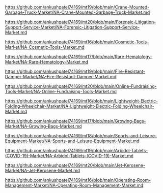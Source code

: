 <p><a href="https://github.com/ankushpatel74169/mt19/blob/main/Crane-Mounted-Garbage-Truck-Market/NA-Crane-Mounted-Garbage-Truck-Market.md">https://github.com/ankushpatel74169/mt19/blob/main/Crane-Mounted-Garbage-Truck-Market/NA-Crane-Mounted-Garbage-Truck-Market.md</a></p><p><a href="https://github.com/ankushpatel74169/mt20/blob/main/Forensic-Litigation-Support-Service-Market/NA-Forensic-Litigation-Support-Service-Market.md">https://github.com/ankushpatel74169/mt20/blob/main/Forensic-Litigation-Support-Service-Market/NA-Forensic-Litigation-Support-Service-Market.md</a></p><p><a href="https://github.com/ankushpatel74169/mt16/blob/main/Cosmetic-Tools-Market/NA-Cosmetic-Tools-Market.md">https://github.com/ankushpatel74169/mt16/blob/main/Cosmetic-Tools-Market/NA-Cosmetic-Tools-Market.md</a></p><p><a href="https://github.com/ankushpatel74169/mt17/blob/main/Rare-Hematology-Market/NA-Rare-Hematology-Market.md">https://github.com/ankushpatel74169/mt17/blob/main/Rare-Hematology-Market/NA-Rare-Hematology-Market.md</a></p><p><a href="https://github.com/ankushpatel74169/mt19/blob/main/Fire-Resistant-Damper-Market/NA-Fire-Resistant-Damper-Market.md">https://github.com/ankushpatel74169/mt19/blob/main/Fire-Resistant-Damper-Market/NA-Fire-Resistant-Damper-Market.md</a></p><p><a href="https://github.com/ankushpatel74169/mt20/blob/main/Online-Fundraising-Tools-Market/NA-Online-Fundraising-Tools-Market.md">https://github.com/ankushpatel74169/mt20/blob/main/Online-Fundraising-Tools-Market/NA-Online-Fundraising-Tools-Market.md</a></p><p><a href="https://github.com/ankushpatel74169/mt16/blob/main/Lightweight-Electric-Folding-Wheelchair-Market/NA-Lightweight-Electric-Folding-Wheelchair-Market.md">https://github.com/ankushpatel74169/mt16/blob/main/Lightweight-Electric-Folding-Wheelchair-Market/NA-Lightweight-Electric-Folding-Wheelchair-Market.md</a></p><p><a href="https://github.com/ankushpatel74169/mt17/blob/main/Growing-Bags-Market/NA-Growing-Bags-Market.md">https://github.com/ankushpatel74169/mt17/blob/main/Growing-Bags-Market/NA-Growing-Bags-Market.md</a></p><p><a href="https://github.com/ankushpatel74169/mt18/blob/main/Sports-and-Leisure-Equipment-Market/NA-Sports-and-Leisure-Equipment-Market.md">https://github.com/ankushpatel74169/mt18/blob/main/Sports-and-Leisure-Equipment-Market/NA-Sports-and-Leisure-Equipment-Market.md</a></p><p><a href="https://github.com/ankushpatel74169/mt19/blob/main/Arbidol-Tablets-(COVID-19)-Market/NA-Arbidol-Tablets-(COVID-19)-Market.md">https://github.com/ankushpatel74169/mt19/blob/main/Arbidol-Tablets-(COVID-19)-Market/NA-Arbidol-Tablets-(COVID-19)-Market.md</a></p><p><a href="https://github.com/ankushpatel74169/mt20/blob/main/Jet-Kerosene-Market/NA-Jet-Kerosene-Market.md">https://github.com/ankushpatel74169/mt20/blob/main/Jet-Kerosene-Market/NA-Jet-Kerosene-Market.md</a></p><p><a href="https://github.com/ankushpatel74169/mt16/blob/main/Operating-Room-Management-Market/NA-Operating-Room-Management-Market.md">https://github.com/ankushpatel74169/mt16/blob/main/Operating-Room-Management-Market/NA-Operating-Room-Management-Market.md</a></p>
